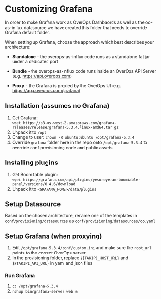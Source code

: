 # Customizing Grafana

In order to make Grafana work as OverOps Dashbaords as well as the oo-as-influx datasource we have created this folder that needs to override Grafana default folder.

When setting up Grafana, choose the approach which best describes your architecture:
* **Standalone** - the overops-as-influx code runs as a standalone fat jar under a dedicated port  

* **Bundle** - the overops-as-influx code runs inside an OverOps API Server (e.g. https://api.overops.com)

* **Proxy** - the Grafana is proxied by the OverOps UI (e.g. https://app.oveorps.com/grafana)

## Installation (assumes no Grafana)
1. Get Grafana:   
`wget https://s3-us-west-2.amazonaws.com/grafana-releases/release/grafana-5.3.4.linux-amd64.tar.gz`
2. Unpack it to `/opt`
3. Change to user: `chown -R ubuntu:ubuntu /opt/grafana-5.3.4`
4. Override `grafana` folder here in the repo onto `/opt/grafana-5.3.4` to override conf provisioning code and public assets.

## Installing plugins
1. Get Boom table plugin:  
`wget https://grafana.com/api/plugins/yesoreyeram-boomtable-panel/versions/0.4.6/download`
2. Unpack it to `<GRAFANA_HOME>/data/plugins`

## Setup Datasource
Based on the chosen architecture, rename one of the templates in `conf/provisioning/datasources` as `conf/provisioning/datasources/oo.yaml` 

## Setup Grafana (when proxying)

1. Edit `/opt/grafana-5.3.4/conf/custom.ini` and make sure the `root_url` points to the correct OverOps server
2. In the provisioning folder, replace `${TAKIPI_HOST_URL}` and `${TAKIPI_API_URL}` in yaml and json files

### Run Grafana
1. `cd /opt/grafana-5.3.4`
2. `nohup bin/grafana-server web &`
